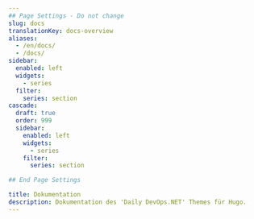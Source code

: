 ```yaml
---
## Page Settings - Do not change
slug: docs
translationKey: docs-overview
aliases:
  - /en/docs/
  - /docs/
sidebar:
  enabled: left
  widgets:
    - series
  filter:
    series: section
cascade:
  draft: true
  order: 999
  sidebar:
    enabled: left
    widgets:
      - series
    filter:
      series: section

## End Page Settings

title: Dokumentation
description: Dokumentation des 'Daily DevOps.NET' Themes für Hugo.
---
```

